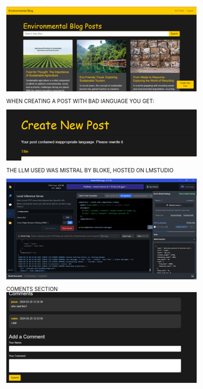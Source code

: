 ![Home page](https://github.com/murd001/BlogApp_WithSpamCommentFiltering_UsingAnLLM/blob/main/ScreenShots/home.png?raw=true)




WHEN CREATING A POST WITH BAD lANGUAGE YOU GET: 

![Bad language test](https://github.com/murd001/BlogApp_WithSpamCommentFiltering_UsingAnLLM/blob/main/ScreenShots/sentimenttested.png?raw=true)




THE LLM USED WAS MISTRAL BY BLOKE, HOSTED ON LMSTUDIO

![lm-studio](https://github.com/murd001/BlogApp_WithSpamCommentFiltering_UsingAnLLM/blob/main/ScreenShots/lmstudio.png?raw=true)



COMENTS SECTION
![COMMENTS SECTION](https://github.com/murd001/BlogApp_WithSpamCommentFiltering_UsingAnLLM/blob/main/ScreenShots/commentsSection.png?raw=true)

